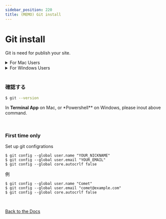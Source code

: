 ```yaml
---
sidebar_position: 220
title: (MEMO) Git install
---
```


# Git install

Git is need for publish your site.

<details>
  <summary>For Mac Users</summary>
    <div>
      Useally, you don't need any setup.<br /> 
      But if you see this error message, "xcrun: error: invalid active developer", <br /> 
      input this command<br />
      xcode-select --install <br />
      It takes a few minutes.
    </div>
</details>

<details>
  <summary>For Windows Users</summary>
    <div>
      You can install by here.
      <img
        src={require('/dev/git-install-win.png').default}
        alt="Example banner"
      />
      <a href="https://gitforwindows.org/" class='linkbutton'>Official Git Site</a>
    </div>
</details>

<br />

### 確認する

```terminal.sh
$ git --version
```

In **Terminal App** on Mac, or \*Powershell\*\* on Windows, please inout above command.

<br />

### First time only

Set up git configrations

```
$ git config --global user.name "YOUR_NICKNAME"
$ git config --global user.email "YOUR_EMAIL"
$ git config --global core.autocrlf false
```

例

```
$ git config --global user.name "Comet"
$ git config --global user.email "comet@example.com"
$ git config --global core.autocrlf false
```

<br />

<a href="/dev/deploy" class='linkbutton'>Back to the Docs</a>
